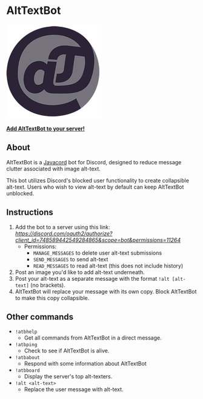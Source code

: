 # AltTextBot

![AltTextBot logo.](src/main/resources/logo_circle-200px.png)

**[Add AltTextBot to your server!](https://discord.com/oauth2/authorize?client_id=748589442549284865&scope=bot&permissions=11264)**

## About

AltTextBot is a [Javacord](https://github.com/Javacord/Javacord) bot for Discord, designed to reduce message clutter associated with image alt-text.

This bot utilizes Discord's blocked user functionality to create collapsible alt-text. Users who wish to view alt-text by default can keep AltTextBot unblocked.

## Instructions

1. Add the bot to a server using this link: *https://discord.com/oauth2/authorize?client_id=748589442549284865&scope=bot&permissions=11264*
    - Permissions:
        - `MANAGE_MESSAGES` to delete user alt-text submissions
        - `SEND_MESSAGES` to send alt-text
        - `READ_MESSAGES` to read alt-text (this does not include history)
2. Post an image you'd like to add alt-text underneath.
3. Post your alt-text as a separate message with the format `!alt [alt-text]` (no brackets).
4. AltTextBot will replace your message with its own copy. Block AltTextBot to make this copy collapsible.

## Other commands

- `!atbhelp`
  - Get all commands from AltTextBot in a direct message.
- `!atbping`
  - Check to see if AltTextBot is alive.
- `!atbabout`
  - Respond with some information about AltTextBot
- `!atbboard`
  - Display the server's top alt-texters.
- `!alt <alt-text>`
  - Replace the user message with alt-text.

